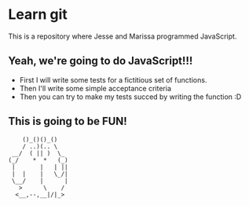 # Learn git

This is a repository where Jesse and Marissa programmed JavaScript.

## Yeah, we're going to do JavaScript!!!

* First I will write some tests for a fictitious set of functions.
* Then I'll write some simple acceptance criteria
* Then you can try to make my tests succed by writing the function :D

## This is going to be FUN!

```
    ()_()()_()
    / ..)(.. \
 __/  ( || )  \_
(_/    *  *   (_)
 |       |   | ||
 |  |    |   \_/|
 \__/    |      |
   >      \    /
  <__,--,__|/|_>
```